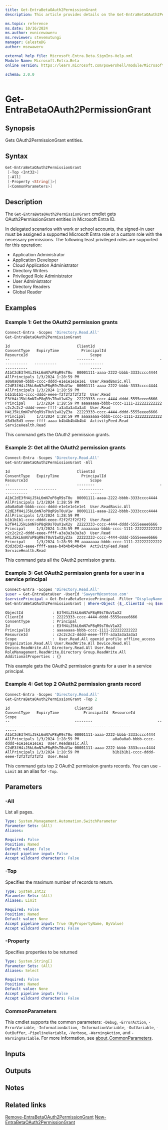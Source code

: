 ```yaml
---
title: Get-EntraBetaOAuth2PermissionGrant
description: This article provides details on the Get-EntraBetaOAuth2PermissionGrant Command.

ms.topic: reference
ms.date: 10/16/2024
ms.author: eunicewaweru
ms.reviewer: stevemutungi
manager: CelesteDG
author: msewaweru

external help file: Microsoft.Entra.Beta.SignIns-Help.xml
Module Name: Microsoft.Entra.Beta
online version: https://learn.microsoft.com/powershell/module/Microsoft.Entra.Beta/Get-EntraBetaOAuth2PermissionGrant

schema: 2.0.0
---
```


# Get-EntraBetaOAuth2PermissionGrant

## Synopsis

Gets OAuth2PermissionGrant entities.

## Syntax

```powershell
Get-EntraBetaOAuth2PermissionGrant
 [-Top <Int32>]
 [-All]
 [-Property <String[]>]
 [<CommonParameters>]
```

## Description

The `Get-EntraBetaOAuth2PermissionGrant` cmdlet gets OAuth2PermissionGrant entities in Microsoft Entra ID.

In delegated scenarios with work or school accounts, the signed-in user must be assigned a supported Microsoft Entra role or a custom role with the necessary permissions. The following least privileged roles are supported for this operation:

- Application Administrator
- Application Developer
- Cloud Application Administrator
- Directory Writers
- Privileged Role Administrator
- User Administrator
- Directory Readers
- Global Reader

## Examples

### Example 1: Get the OAuth2 permission grants

```powershell
Connect-Entra -Scopes 'Directory.Read.All'
Get-EntraBetaOAuth2PermissionGrant
```

```Output
Id                              ClientId                             ConsentType   ExpiryTime          PrincipalId                          ResourceId                            Scope
--                              --------                             -----------   ----------          -----------                          ----------                            -----
A1bC2dE3fH4iJ5kL6mN7oP8qR9sT0u  00001111-aaaa-2222-bbbb-3333cccc4444 AllPrincipals 1/3/2024 1:28:59 PM                                      a0a0a0a0-bbbb-cccc-dddd-e1e1e1e1e1e1  User.ReadBasic.All
C2dE3fH4iJ5kL6mN7oP8qR9sT0uV1w  00001111-aaaa-2222-bbbb-3333cccc4444 AllPrincipals 1/3/2024 1:28:59 PM                                      b1b1b1b1-cccc-dddd-eeee-f2f2f2f2f2f2  User.Read
E3fH4iJ5kL6mN7oP8qR9sT0uV1wX2y  22223333-cccc-4444-dddd-5555eeee6666 Principal     1/3/2024 1:28:59 PM aaaaaaaa-bbbb-cccc-1111-222222222222 c2c2c2c2-dddd-eeee-ffff-a3a3a3a3a3a3  User.Read
H4iJ5kL6mN7oP8qR9sT0uV1wX2yZ3a  22223333-cccc-4444-dddd-5555eeee6666 Principal     1/3/2024 1:28:59 PM aaaaaaaa-bbbb-cccc-1111-222222222222 d3d3d3d3-eeee-ffff-aaaa-b4b4b4b4b4b4  ActivityFeed.Read ServiceHealth.Read
```

This command gets the OAuth2 permission grants.

### Example 2: Get all the OAuth2 permission grants

```powershell
Connect-Entra -Scopes 'Directory.Read.All'
Get-EntraBetaOAuth2PermissionGrant -All
```

```Output
Id                              ClientId                             ConsentType   ExpiryTime          PrincipalId                          ResourceId                            Scope
--                              --------                             -----------   ----------          -----------                          ----------                            -----
A1bC2dE3fH4iJ5kL6mN7oP8qR9sT0u  00001111-aaaa-2222-bbbb-3333cccc4444 AllPrincipals 1/3/2024 1:28:59 PM                                      a0a0a0a0-bbbb-cccc-dddd-e1e1e1e1e1e1  User.ReadBasic.All
C2dE3fH4iJ5kL6mN7oP8qR9sT0uV1w  00001111-aaaa-2222-bbbb-3333cccc4444 AllPrincipals 1/3/2024 1:28:59 PM                                      b1b1b1b1-cccc-dddd-eeee-f2f2f2f2f2f2  User.Read
E3fH4iJ5kL6mN7oP8qR9sT0uV1wX2y  22223333-cccc-4444-dddd-5555eeee6666 Principal     1/3/2024 1:28:59 PM aaaaaaaa-bbbb-cccc-1111-222222222222 c2c2c2c2-dddd-eeee-ffff-a3a3a3a3a3a3  User.Read
H4iJ5kL6mN7oP8qR9sT0uV1wX2yZ3a  22223333-cccc-4444-dddd-5555eeee6666 Principal     1/3/2024 1:28:59 PM aaaaaaaa-bbbb-cccc-1111-222222222222 d3d3d3d3-eeee-ffff-aaaa-b4b4b4b4b4b4  ActivityFeed.Read ServiceHealth.Read
```

This command gets all the OAuth2 permission grants.

### Example 3: Get OAuth2 permission grants for a user in a service principal

```powershell
Connect-Entra -Scopes 'Directory.Read.All'
$user = Get-EntraBetaUser -UserId 'SawyerM@contoso.com'
$servicePrincipal = Get-EntraBetaServicePrincipal -Filter "DisplayName eq 'Helpdesk Application'"
Get-EntraBetaOAuth2PermissionGrant | Where-Object {$_.ClientId -eq $servicePrincipal.Id -and $_.PrincipalId -eq $user.Id} | Format-List
```

```Output
ObjectId             : E3fH4iJ5kL6mN7oP8qR9sT0uV1wX2
ClientId             : 22223333-cccc-4444-dddd-5555eeee6666
ConsentType          : Principal
Id                   : E3fH4iJ5kL6mN7oP8qR9sT0uV1wX2
PrincipalId          : aaaaaaaa-bbbb-cccc-1111-222222222222
ResourceId           : c2c2c2c2-dddd-eeee-ffff-a3a3a3a3a3a3
Scope                :  User.Read.All openid profile offline_access Organization.Read.All User.ReadWrite.All Device.Read.All Device.ReadWrite.All Directory.Read.All User.Read RoleManagement.ReadWrite.Directory Group.ReadWrite.All
AdditionalProperties : {}
```

This example gets the OAuth2 permission grants for a user in a service principal.

### Example 4: Get top 2 OAuth2 permission grants record

```powershell
Connect-Entra -Scopes 'Directory.Read.All'
Get-EntraBetaOAuth2PermissionGrant -Top 2
```

```output
Id                             ClientId                             ConsentType   ExpiryTime           PrincipalId  ResourceId                            Scope
--                             --------                             -----------   ----------           ------------ ----------                            -----
A1bC2dE3fH4iJ5kL6mN7oP8qR9sT0u 00001111-aaaa-2222-bbbb-3333cccc4444 AllPrincipals 1/3/2024 1:28:59 PM               a0a0a0a0-bbbb-cccc-dddd-e1e1e1e1e1e1  User.ReadBasic.All
C2dE3fH4iJ5kL6mN7oP8qR9sT0uV1w 00001111-aaaa-2222-bbbb-3333cccc4444 AllPrincipals 1/3/2024 1:28:59 PM               b1b1b1b1-cccc-dddd-eeee-f2f2f2f2f2f2  User.Read
```

This command gets top 2 OAuth2 permission grants records. You can use `-Limit` as an alias for `-Top`.

## Parameters

### -All

List all pages.

```yaml
Type: System.Management.Automation.SwitchParameter
Parameter Sets: (All)
Aliases:

Required: False
Position: Named
Default value: False
Accept pipeline input: False
Accept wildcard characters: False
```

### -Top

Specifies the maximum number of records to return.

```yaml
Type: System.Int32
Parameter Sets: (All)
Aliases: Limit

Required: False
Position: Named
Default value: None
Accept pipeline input: True (ByPropertyName, ByValue)
Accept wildcard characters: False
```

### -Property

Specifies properties to be returned

```yaml
Type: System.String[]
Parameter Sets: (All)
Aliases: Select

Required: False
Position: Named
Default value: None
Accept pipeline input: False
Accept wildcard characters: False
```

### CommonParameters

This cmdlet supports the common parameters: `-Debug`, `-ErrorAction`, `-ErrorVariable`, `-InformationAction`, `-InformationVariable`, `-OutVariable`, `-OutBuffer`, `-PipelineVariable`, `-Verbose`, `-WarningAction`, and `-WarningVariable`. For more information, see [about_CommonParameters](https://go.microsoft.com/fwlink/?LinkID=113216).

## Inputs

## Outputs

## Notes

## Related links

[Remove-EntraBetaOAuth2PermissionGrant](Remove-EntraBetaOAuth2PermissionGrant.md)
[New-EntraBetaOAuth2PermissionGrant](New-EntraBetaOauth2PermissionGrant.md)
